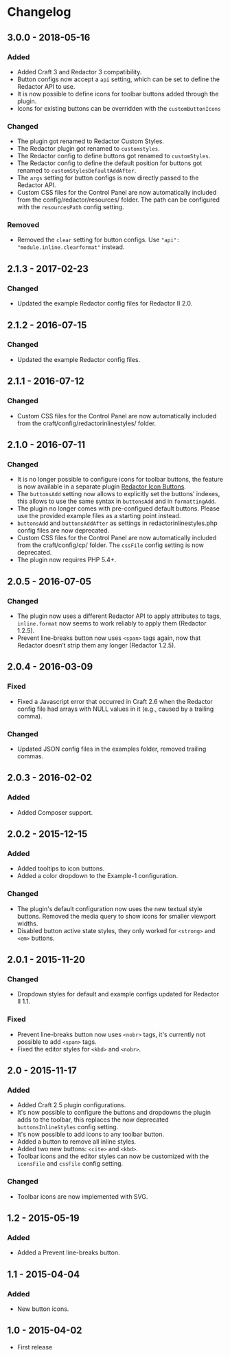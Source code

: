 # Changelog

## 3.0.0 - 2018-05-16

### Added
- Added Craft 3 and Redactor 3 compatibility.
- Button configs now accept a `api` setting, which can be set to define the Redactor API to use.
- It is now possible to define icons for toolbar buttons added through the plugin.
- Icons for existing buttons can be overridden with the `customButtonIcons`

### Changed
- The plugin got renamed to Redactor Custom Styles.
- The Redactor plugin got renamed to `customstyles`.
- The Redactor config to define buttons got renamed to `customStyles`.
- The Redactor config to define the default position for buttons got renamed to `customStylesDefaultAddAfter`.
- The `args` setting for button configs is now directly passed to the Redactor API.
- Custom CSS files for the Control Panel are now automatically included from the config/redactor/resources/ folder. The path can be configured with the `resourcesPath` config setting.

### Removed
- Removed the `clear` setting for button configs. Use `"api": "module.inline.clearformat"` instead.

## 2.1.3 - 2017-02-23

### Changed
- Updated the example Redactor config files for Redactor II 2.0.

## 2.1.2 - 2016-07-15

### Changed
- Updated the example Redactor config files.

## 2.1.1 - 2016-07-12

### Changed
- Custom CSS files for the Control Panel are now automatically included from the craft/config/redactorinlinestyles/ folder.

## 2.1.0 - 2016-07-11

### Changed
- It is no longer possible to configure icons for toolbar buttons, the feature is now available in a separate plugin [Redactor Icon Buttons](https://github.com/carlcs/craft-redactoriconbuttons).
- The `buttonsAdd` setting now allows to explicitly set the buttons’ indexes, this allows to use the same syntax in `buttonsAdd` and in `formattingAdd`.
- The plugin no longer comes with pre-configued default buttons. Please use the provided example files as a starting point instead.
- `buttonsAdd` and `buttonsAddAfter` as settings in redactorinlinestyles.php config files are now deprecated.
- Custom CSS files for the Control Panel are now automatically included from the craft/config/cp/ folder. The `cssFile` config setting is now deprecated.
- The plugin now requires PHP 5.4+.

## 2.0.5 - 2016-07-05

### Changed
- The plugin now uses a different Redactor API to apply attributes to tags, `inline.format` now seems to work reliably to apply them (Redactor 1.2.5).
- Prevent line-breaks button now uses `<span>` tags again, now that Redactor doesn’t strip them any longer (Redactor 1.2.5).

## 2.0.4 - 2016-03-09

### Fixed
- Fixed a Javascript error that occurred in Craft 2.6 when the Redactor config file had arrays with NULL values in it (e.g., caused by a trailing comma).

### Changed
- Updated JSON config files in the examples folder, removed trailing commas.

## 2.0.3 - 2016-02-02

### Added
- Added Composer support.

## 2.0.2 - 2015-12-15

### Added
- Added tooltips to icon buttons.
- Added a color dropdown to the Example-1 configuration.

### Changed
- The plugin's default configuration now uses the new textual style buttons. Removed the media query to show icons for smaller viewport widths.
- Disabled button active state styles, they only worked for `<strong>` and `<em>` buttons.

## 2.0.1 - 2015-11-20

### Changed
- Dropdown styles for default and example configs updated for Redactor II 1.1.

### Fixed
- Prevent line-breaks button now uses `<nobr>` tags, it's currently not possible to add `<span>` tags.
- Fixed the editor styles for `<kbd>` and `<nobr>`.

## 2.0 - 2015-11-17

### Added
- Added Craft 2.5 plugin configurations.
- It's now possible to configure the buttons and dropdowns the plugin adds to the toolbar, this replaces the now deprecated `buttonsInlineStyles` config setting.
- It's now possible to add icons to any toolbar button.
- Added a button to remove all inline styles.
- Added two new buttons: `<cite>` and `<kbd>`.
- Toolbar icons and the editor styles can now be customized with the `iconsFile` and `cssFile` config setting.

### Changed
- Toolbar icons are now implemented with SVG.

## 1.2 - 2015-05-19

### Added
- Added a Prevent line-breaks button.

## 1.1 - 2015-04-04

### Added
- New button icons.

## 1.0 - 2015-04-02

- First release
